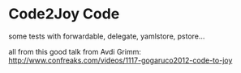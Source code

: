 # Code2Joy Code

some tests with forwardable, delegate, yamlstore, pstore...

all from this good talk from Avdi Grimm: <http://www.confreaks.com/videos/1117-gogaruco2012-code-to-joy>